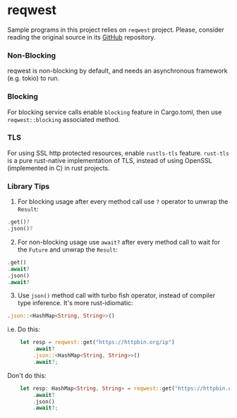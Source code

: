 
# reqwest
Sample programs in this project relies on `reqwest` project.
Please, consider reading the original source in its [GitHub](https://github.com/seanmonstar/reqwest) repository.

### Non-Blocking
reqwest is non-blocking by default, and needs an asynchronous framework (e.g. tokio) to run.

### Blocking
For blocking service calls enable `blocking` feature in Cargo.toml, then use `reqwest::blocking` associated method.

### TLS
For using SSL http protected resources, enable `rustls-tls` feature. `rust-tls` is a pure rust-native implementation of TLS, instead
of using OpenSSL (implemented in C) in rust projects.

### Library Tips
1. For blocking usage after every method call use `?` operator to unwrap the `Result`:
```rust
.get()?
.json()?
```
2. For non-blocking usage use `await?` after every method call to wait for the `Future` and unwrap the `Result`:
```rust
.get()
.await?
.json()
.await?
```
3. Use `json()` method call with turbo fish operator, instead of compiler type inference. It's more rust-idiomatic:
```rust
.json::<HashMap<String, String>>()
```
i.e.
Do this:
```rust
    let resp = reqwest::get("https://httpbin.org/ip")
        .await?
        .json::<HashMap<String, String>>()
        .await?;
```

Don't do this:
```rust
    let resp: HashMap<String, String> = reqwest::get("https://httpbin.org/ip")
        .await?
        .json()
        .await?;
```